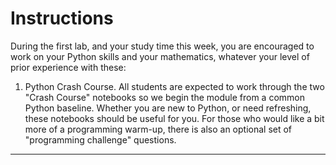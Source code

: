 # Instructions
During the first lab, and your study time this week, you are encouraged to work on your Python skills and your mathematics, whatever your level of prior experience with these:

1. Python Crash Course. All students are expected to work through the two "Crash Course" notebooks so we begin the module from a common Python baseline. Whether you are new to Python, or need refreshing, these notebooks should be useful for you. For those who would like a bit more of a programming warm-up, there is also an optional set of "programming challenge" questions.

--- 
